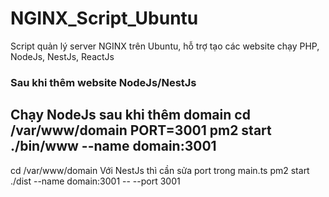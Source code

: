 # NGINX_Script_Ubuntu
Script quản lý server NGINX trên Ubuntu, hỗ trợ tạo các website chạy PHP, NodeJs, NestJs, ReactJs

### Sau khi thêm website NodeJs/NestJs
Chạy NodeJs sau khi thêm domain
cd /var/www/domain
PORT=3001
pm2 start ./bin/www --name domain:3001
----------
cd /var/www/domain
Với NestJs thì cần sửa port trong main.ts
pm2 start ./dist --name domain:3001 -- --port 3001
